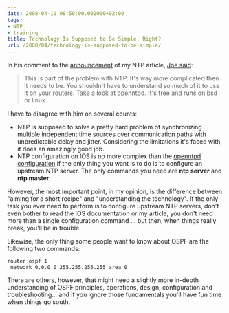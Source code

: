 ```yaml
---
date: 2008-04-10 08:50:00.002000+02:00
tags:
- NTP
- training
title: Technology Is Supposed to Be Simple, Right?
url: /2008/04/technology-is-supposed-to-be-simple/
---
```

In his comment to the [announcement](/2008/04/cisco-ios-ntp-essentials/) of my NTP article, [Joe said](/2008/04/cisco-ios-ntp-essentials/#2435803387271874058):

> This is part of the problem with NTP. It\'s way more complicated then it needs to be. You shouldn\'t have to understand so much of it to use it on your routers. Take a look at openntpd. It\'s free and runs on bsd or linux.

I have to disagree with him on several counts:
<!--more-->
-   NTP is supposed to solve a pretty hard problem of synchronizing multiple independent time sources over communication paths with unpredictable delay and jitter. Considering the limitations it\'s faced with, it does an amazingly good job.
-   NTP configuration on IOS is no more complex than the [openntpd configuration](http://www.openbsd.org/cgi-bin/man.cgi?query=ntpd.conf) if the only thing you want is to do is to configure an upstream NTP server. The only commands you need are **ntp server** and **ntp master**.

However, the most important point, in my opinion, is the difference between \"aiming for a short recipe\" and \"understanding the technology\". If the only task you ever need to perform is to configure upstream NTP servers, don\'t even bother to read the IOS documentation or my article, you don\'t need more than a single configuration command ... but then, when things really break, you\'ll be in trouble.

Likewise, the only thing some people want to know about OSPF are the following two commands:

``` {.code}
router ospf 1
 network 0.0.0.0 255.255.255.255 area 0
```

There are others, however, that might need a slightly more in-depth understanding of OSPF principles, operations, design, configuration and troubleshooting... and if you ignore those fundamentals you'll have fun time when things go south.